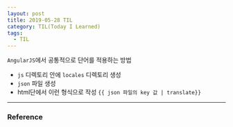 ```yaml
---
layout: post
title: 2019-05-28 TIL
category: TIL(Today I Learned)
tags:
  - TIL
---
```




`AngularJS`에서 공통적으로 단어를 적용하는 방법

- `js` 디렉토리 안에 `locales` 디렉토리 생성
- `json` 파일 생성
- html단에서 이런 형식으로 작성 `{{ json 파일의 key 값 | translate}}`

---

### Reference



